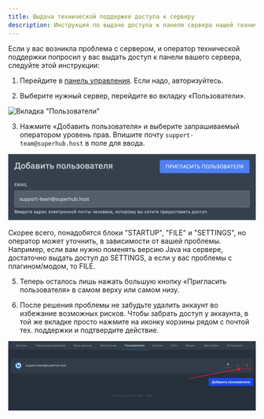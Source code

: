 ```yaml
---
title: Выдача технической поддержке доступа к серверу
description: Инструкция по выдаче доступа к панели сервера нашей технической поддержке.
---
```


Если у вас возникла проблема с сервером, и оператор технической поддержки попросил у вас выдать доступ к панели вашего сервера, следуйте этой инструкции:

1. Перейдите в [панель управления](https://panel.superhub.host/). Если надо, авторизуйтесь.

2. Выберите нужный сервер, перейдите во вкладку «Пользователи».

![Вкладка "Пользователи"](/images/guides/share-server/page-users.png)

3. Нажмите «Добавить пользователя» и выберите запрашиваемый оператором уровень прав. Впишите почту `support-team@superhub.host` в поле для ввода.

![Поле для ввода электронной почты](/images/guides/share-server/support-email.png)

Скорее всего, понадобятся блоки "STARTUP", "FILE" и "SETTINGS", но оператор может уточнить, в зависимости от вашей проблемы. Например, если вам нужно поменять версию Java на сервере, достаточно выдать доступ до SETTINGS, а если у вас проблемы с плагином/модом, то FILE.

5. Теперь осталось лишь нажать большую кнопку «Пригласить пользователя» в самом верху или самом низу.

6. После решения проблемы не забудьте удалить аккаунт во избежание возможных рисков. Чтобы забрать доступ у аккаунта, в той же вкладке просто нажмите на иконку корзины рядом с почтой тех. поддержки и подтвердите действие.

![Удаление доступа пользователя](/images/guides/share-server/remove-user.png)
